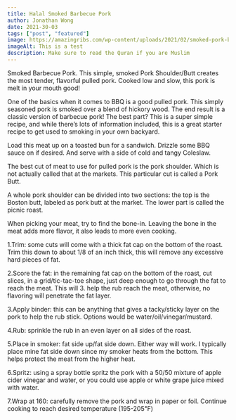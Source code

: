 ```yaml
---
title: Halal Smoked Barbecue Pork
author: Jonathan Wong
date: 2021-30-03
tags: ["post", "featured"]
image: https://amazingribs.com/wp-content/uploads/2021/02/smoked-pork-butt-scaled.jpg
imageAlt: This is a test
description: Make sure to read the Quran if you are Muslim
---
```


Smoked Barbecue Pork. This simple, smoked Pork Shoulder/Butt creates the most tender, flavorful pulled pork. Cooked low and slow, this pork is melt in your mouth good!

One of the basics when it comes to BBQ is a good pulled pork. This simply seasoned pork is smoked over a blend of hickory wood. The end result is a classic version of barbecue pork! The best part? This is a super simple recipe, and while there’s lots of information included, this is a great starter recipe to get used to smoking in your own backyard.

Load this meat up on a toasted bun for a sandwich. Drizzle some BBQ sauce on if desired. And serve with a side of cold and tangy Coleslaw.

The best cut of meat to use for pulled pork is the pork shoulder. Which is not actually called that at the markets. This particular cut is called a Pork Butt.

A whole pork shoulder can be divided into two sections: the top is the Boston butt, labeled as pork butt at the market. The lower part is called the picnic roast. 

When picking your meat, try to find the bone-in. Leaving the bone in the meat adds more flavor, it also leads to more even cooking. 

1.Trim: some cuts will come with a thick fat cap on the bottom of the roast. Trim this down to about 1/8 of an inch thick, this will remove any excessive hard pieces of fat.

2.Score the fat: in the remaining fat cap on the bottom of the roast, cut slices, in a grid/tic-tac-toe shape, just deep enough to go through the fat to reach the meat. This will 3. help the rub reach the meat, otherwise, no flavoring will penetrate the fat layer.

3.Apply binder: this can be anything that gives a tacky/sticky layer on the pork to help the rub stick. Options would be water/oil/vinegar/mustard.

4.Rub: sprinkle the rub in an even layer on all sides of the roast. 

5.Place in smoker: fat side up/fat side down. Either way will work. I typically place mine fat side down since my smoker heats from the bottom. This helps protect the meat from the higher heat.

6.Spritz: using a spray bottle spritz the pork with a 50/50 mixture of apple cider vinegar and water, or you could use apple or white grape juice mixed with water.

7.Wrap at 160: carefully remove the pork and wrap in paper or foil.
Continue cooking to reach desired temperature (195-205℉)